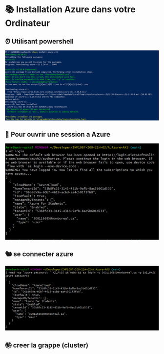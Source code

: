 # 📚 Installation Azure dans votre Ordinateur 

⏰ Utilisant powershell 
---------------------
![image](images/1.0.PNG)

🛶 Pour ouvrir une session a Azure 
-----------------------------
![image](images/1.1.PNG)

🐿️ se connecter azure 
----------------------
![image](images/1.2.PNG)

㊙️ creer la grappe (cluster)
--------------------


